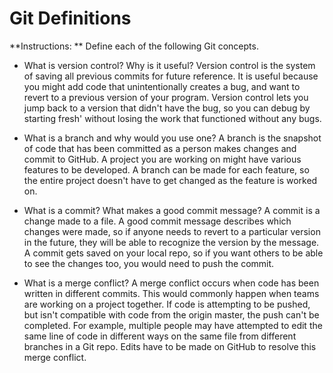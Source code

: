 # Git Definitions

**Instructions: ** Define each of the following Git concepts.

* What is version control?  Why is it useful?
Version control is the system of saving all previous commits for future reference. It is useful because you might add code that unintentionally creates a bug, and want to revert to a previous version of your program. Version control lets you jump back to a version that didn't have the bug, so you can debug by starting fresh' without losing the work that functioned without any bugs. 


* What is a branch and why would you use one?
A branch is the snapshot of code that has been committed as a person makes changes and commit to GitHub. A project you are working on might have various features to be developed. A branch can be made for each feature, so the entire project doesn't have to get changed as the feature is worked on.

* What is a commit? What makes a good commit message?
A commit is a change made to a file. A good commit message describes which changes were made, so if anyone needs to revert to a particular version in the future, they will be able to recognize the version by the message. A commit gets saved on your local repo, so if you want others to be able to see the changes too, you would need to push the commit.

* What is a merge conflict?
A merge conflict occurs when code has been written in different commits. This would commonly happen when teams are working on a project together. If code is attempting to be pushed, but isn't compatible with code from the origin master, the push can't be completed. For example, multiple people may have attempted to edit the same line of code in different ways on the same file from different branches in a Git repo. Edits have to be made on GitHub to resolve this merge conflict.
